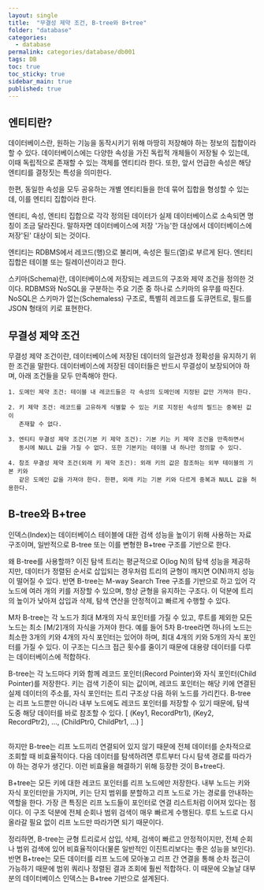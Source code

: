 ```yaml
---
layout: single
title:  "무결성 제약 조건, B-tree와 B+tree"
folder: "database"
categories:
  - database
permalink: categories/database/db001
tags: DB
toc: true
toc_sticky: true
sidebar_main: true
published: true
---
```


## 엔티티란?
데이터베이스란, 원하는 기능을 동작시키기 위해 마땅히 저장해야 하는 정보의 집합이라 할 수 있다. 데이터베이스에는 다양한 속성을 가진 독립적 개체들이 저장될 수 있는데, 이때 독립적으로 존재할 수 있는 객체를 엔티티라 한다. 또한, 앞서 언급한 속성은 해당 엔티티를 결정짓는 특성을 의미한다.

한편, 동일한 속성을 모두 공유하는 개별 엔티티들을 한데 묶어 집합을 형성할 수 있는데, 이를 엔티티 집합이라 한다.

엔티티, 속성, 엔티티 집합으로 각각 정의된 데이터가 실제 데이터베이스로 소속되면 명칭이 조금 달라진다. 말하자면 데이터베이스에 저장 \'가능\'한 대상에서 데이터베이스에 저장\'된\' 대상이 되는 것이다.

엔티티는 RDBMS에서 레코드(행)으로 불리며, 속성은 필드(열)로 부르게 된다. 엔티티 집합은 테이블 또는 릴레이션이라고 한다.

스키마(Schema)란, 데이터베이스에 저장되는 레코드의 구조와 제약 조건을 정의한 것이다. RDBMS와 NoSQL을 구분하는 주요 기준 중 하나로 스키마의 유무를 따진다. NoSQL은 스키마가 없는(Schemaless) 구조로, 특별히 레코드를 도큐먼트로, 필드를 JSON 형태의 키로 표현한다.

## 무결성 제약 조건
무결성 제약 조건이란, 데이터베이스에 저장된 데이터의 일관성과 정확성을 유지하기 위한 조건을 말한다. 데이터베이스에 저장된 데이터들은 반드시 무결성이 보장되어야 하며, 아래 조건들을 모두 만족해야 한다.

	1. 도메인 제약 조건: 테이블 내 레코드들은 각 속성의 도메인에 지정된 값만 가져야 한다.
    
    2. 키 제약 조건: 레코드를 고유하게 식별할 수 있는 키로 지정된 속성의 필드는 중복된 값이
       존재할 수 없다.
    
	3. 엔티티 무결성 제약 조건(기본 키 제약 조건): 기본 키는 키 제약 조건을 만족하면서
       동시에 NULL 값을 가질 수 없다. 또한 기본키는 테이블 내 하나만 정의할 수 있다.
    
	4. 참조 무결성 제약 조건(외래 키 제약 조건): 외래 키의 값은 참조하는 외부 테이블의 기본 키와
       같은 도메인 값을 가져야 한다. 한편, 외래 키는 기본 키와 다르게 중복과 NULL 값을 허용한다.

## B-tree와 B+tree
인덱스(Index)는 데이터베이스 테이블에 대한 검색 성능을 높이기 위해 사용하는 자료구조이며, 일반적으로 B-tree 또는 이를 변형한 B+tree 구조를 기반으로 한다.

왜 B-tree를 사용할까? 이진 탐색 트리는 평균적으로 O(log N)의 탐색 성능을 제공하지만, 데이터가 정렬된 순서로 삽입되는 경우처럼 트리의 균형이 깨지면 O(N)까지 성능이 떨어질 수 있다. 반면 B-tree는 M-way Search Tree 구조를 기반으로 하고 있어 각 노드에 여러 개의 키를 저장할 수 있으며, 항상 균형을 유지하는 구조다. 이 덕분에 트리의 높이가 낮아져 삽입과 삭제, 탐색 연산을 안정적이고 빠르게 수행할 수 있다.

M차 B-tree는 각 노드가 최대 M개의 자식 포인터를 가질 수 있고, 루트를 제외한 모든 노드는 최소 ⌈M/2⌉개의 자식을 가져야 한다. 예를 들어 5차 B-tree라면 하나의 노드는 최소한 3개의 키와 4개의 자식 포인터는 있어야 하며, 최대 4개의 키와 5개의 자식 포인터를 가질 수 있다. 이 구조는 디스크 접근 횟수를 줄이기 때문에 대용량 데이터를 다루는 데이터베이스에 적합하다.

B-tree는 각 노드마다 키와 함께 레코드 포인터(Record Pointer)와 자식 포인터(Child Pointer)를 저장한다. 키는 검색 기준이 되는 값이며, 레코드 포인터는 해당 키에 연결된 실제 데이터의 주소를, 자식 포인터는 트리 구조상 다음 하위 노드를 가리킨다. B-tree는 리프 노드뿐만 아니라 내부 노드에도 레코드 포인터를 저장할 수 있기 때문에, 탐색 도중 해당 데이터를 바로 참조할 수 있다.
       [ (Key1, RecordPtr1), (Key2, RecordPtr2), ..., (ChildPtr0, ChildPtr1, ...) ]

<br>
하지만 B-tree는 리프 노드끼리 연결되어 있지 않기 때문에 전체 데이터를 순차적으로 조회할 때 비효율적이다. 다음 데이터를 탐색하려면 루트부터 다시 탐색 경로를 따라가야 하는 경우가 생긴다. 이런 비효율을 해결하기 위해 등장한 것이 B+tree다.

B+tree는 모든 키에 대한 레코드 포인터를 리프 노드에만 저장한다. 내부 노드는 키와 자식 포인터만을 가지며, 키는 단지 범위를 분할하고 리프 노드로 가는 경로를 안내하는 역할을 한다. 가장 큰 특징은 리프 노드들이 포인터로 연결 리스트처럼 이어져 있다는 점이다. 이 구조 덕분에 전체 순회나 범위 검색이 매우 빠르게 수행된다. 루트 노드로 다시 올라갈 필요 없이 리프 노드만 따라가면 되기 때문이다.

정리하면, B-tree는 균형 트리로서 삽입, 삭제, 검색이 빠르고 안정적이지만, 전체 순회나 범위 검색에 있어 비효율적이다(물론 일반적인 이진트리보다는 좋은 성능을 보인다). 반면 B+tree는 모든 데이터를 리프 노드에 모아놓고 리프 간 연결을 통해 순차 접근이 가능하기 때문에 범위 쿼리나 정렬된 결과 조회에 훨씬 적합하다. 이 때문에 오늘날 대부분의 데이터베이스 인덱스는 B+tree 기반으로 설계된다.
